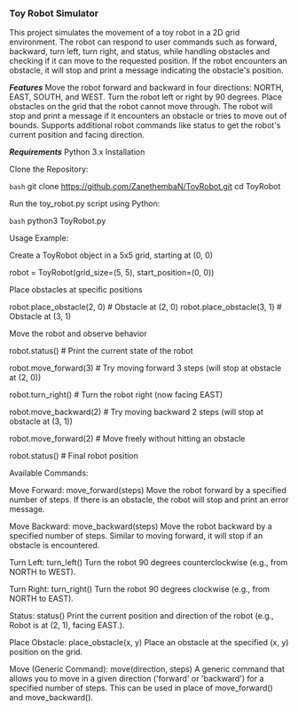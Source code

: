 ### Toy Robot Simulator
This project simulates the movement of a toy robot in a 2D grid environment. The robot can respond to user commands such as forward, backward, turn left, turn right, and status, while handling obstacles and checking if it can move to the requested position. If the robot encounters an obstacle, it will stop and print a message indicating the obstacle's position.


***Features***
Move the robot forward and backward in four directions: NORTH, EAST, SOUTH, and WEST.
Turn the robot left or right by 90 degrees.
Place obstacles on the grid that the robot cannot move through.
The robot will stop and print a message if it encounters an obstacle or tries to move out of bounds.
Supports additional robot commands like status to get the robot's current position and facing direction.


***Requirements***
Python 3.x Installation


Clone the Repository:


```bash```
git clone https://github.com/ZanethembaN/ToyRobot.git
cd ToyRobot


Run the toy_robot.py script using Python:


```bash```
python3 ToyRobot.py



Usage Example:

Create a ToyRobot object in a 5x5 grid, starting at (0, 0)

robot = ToyRobot(grid_size=(5, 5), start_position=(0, 0))



Place obstacles at specific positions

robot.place_obstacle(2, 0)  # Obstacle at (2, 0)
robot.place_obstacle(3, 1)  # Obstacle at (3, 1)


Move the robot and observe behavior

robot.status()  # Print the current state of the robot

robot.move_forward(3)  # Try moving forward 3 steps (will stop at obstacle at (2, 0))

robot.turn_right()  # Turn the robot right (now facing EAST)

robot.move_backward(2)  # Try moving backward 2 steps (will stop at obstacle at (3, 1))

robot.move_forward(2)  # Move freely without hitting an obstacle

robot.status()  # Final robot position


Available Commands:

Move Forward: move_forward(steps)
Move the robot forward by a specified number of steps. If there is an obstacle, the robot will stop and print an error message.


Move Backward: move_backward(steps)
Move the robot backward by a specified number of steps. Similar to moving forward, it will stop if an obstacle is encountered.


Turn Left: turn_left()
Turn the robot 90 degrees counterclockwise (e.g., from NORTH to WEST).


Turn Right: turn_right()
Turn the robot 90 degrees clockwise (e.g., from NORTH to EAST).


Status: status()
Print the current position and direction of the robot (e.g., Robot is at (2, 1), facing EAST.).


Place Obstacle: place_obstacle(x, y)
Place an obstacle at the specified (x, y) position on the grid.

Move (Generic Command): move(direction, steps)
A generic command that allows you to move in a given direction ('forward' or 'backward') for a specified number of steps. This can be used in place of move_forward() and move_backward().
